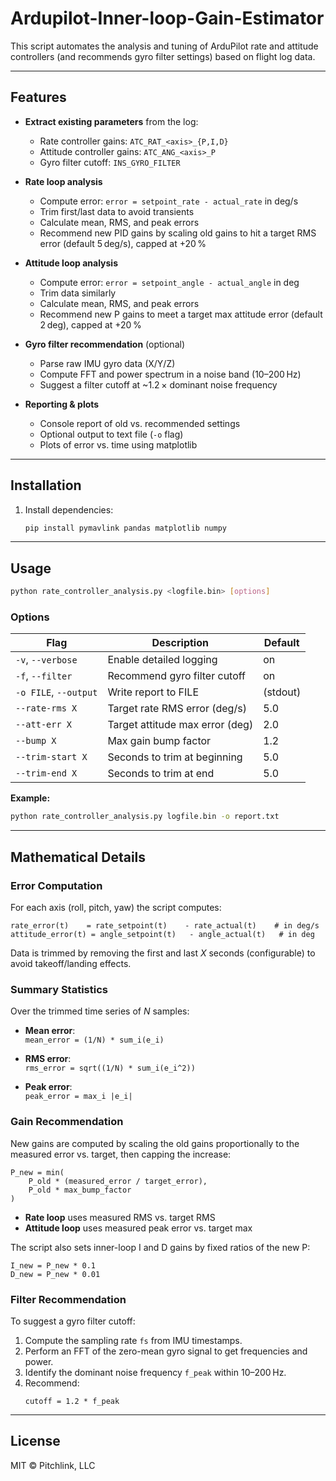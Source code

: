 # Ardupilot-Inner-loop-Gain-Estimator
This script automates the analysis and tuning of ArduPilot rate and attitude controllers (and recommends gyro filter settings) based on flight log data.

---

## Features

- **Extract existing parameters** from the log:  
  - Rate controller gains: `ATC_RAT_<axis>_{P,I,D}`  
  - Attitude controller gains: `ATC_ANG_<axis>_P`  
  - Gyro filter cutoff: `INS_GYRO_FILTER`

- **Rate loop analysis**  
  - Compute error: `error = setpoint_rate - actual_rate` in deg/s  
  - Trim first/last data to avoid transients  
  - Calculate mean, RMS, and peak errors  
  - Recommend new PID gains by scaling old gains to hit a target RMS error (default 5 deg/s), capped at +20 %

- **Attitude loop analysis**  
  - Compute error: `error = setpoint_angle - actual_angle` in deg  
  - Trim data similarly  
  - Calculate mean, RMS, and peak errors  
  - Recommend new P gains to meet a target max attitude error (default 2 deg), capped at +20 %

- **Gyro filter recommendation** (optional)  
  - Parse raw IMU gyro data (X/Y/Z)  
  - Compute FFT and power spectrum in a noise band (10–200 Hz)  
  - Suggest a filter cutoff at ~1.2 × dominant noise frequency

- **Reporting & plots**  
  - Console report of old vs. recommended settings  
  - Optional output to text file (`-o` flag)  
  - Plots of error vs. time using matplotlib

---

## Installation

1. Install dependencies:
   ```bash
   pip install pymavlink pandas matplotlib numpy
   ```

---

## Usage

```bash
python rate_controller_analysis.py <logfile.bin> [options]
```

### Options

| Flag                  | Description                                       | Default    |
|-----------------------|---------------------------------------------------|------------|
| `-v`, `--verbose`     | Enable detailed logging                           | on         |
| `-f`, `--filter`      | Recommend gyro filter cutoff                      | on         |
| `-o FILE`, `--output` | Write report to FILE                              | (stdout)   |
| `--rate-rms X`        | Target rate RMS error (deg/s)                     | 5.0        |
| `--att-err X`         | Target attitude max error (deg)                   | 2.0        |
| `--bump X`            | Max gain bump factor                              | 1.2        |
| `--trim-start X`      | Seconds to trim at beginning                      | 5.0        |
| `--trim-end X`        | Seconds to trim at end                            | 5.0        |

**Example:**
```bash
python rate_controller_analysis.py logfile.bin -o report.txt
```

---

## Mathematical Details

### Error Computation

For each axis (roll, pitch, yaw) the script computes:  

```text
rate_error(t)    = rate_setpoint(t)    - rate_actual(t)    # in deg/s
attitude_error(t) = angle_setpoint(t)   - angle_actual(t)   # in deg
```

Data is trimmed by removing the first and last _X_ seconds (configurable) to avoid takeoff/landing effects.

### Summary Statistics

Over the trimmed time series of _N_ samples:

- **Mean error**:  
  `mean_error = (1/N) * sum_i(e_i)`

- **RMS error**:  
  `rms_error = sqrt((1/N) * sum_i(e_i^2))`

- **Peak error**:  
  `peak_error = max_i |e_i|`

### Gain Recommendation

New gains are computed by scaling the old gains proportionally to the measured error vs. target, then capping the increase:

```text
P_new = min(
    P_old * (measured_error / target_error),
    P_old * max_bump_factor
)
```

- **Rate loop** uses measured RMS vs. target RMS  
- **Attitude loop** uses measured peak error vs. target max  

The script also sets inner-loop I and D gains by fixed ratios of the new P:
```text
I_new = P_new * 0.1
D_new = P_new * 0.01
```

### Filter Recommendation

To suggest a gyro filter cutoff:  
1. Compute the sampling rate `fs` from IMU timestamps.  
2. Perform an FFT of the zero-mean gyro signal to get frequencies and power.  
3. Identify the dominant noise frequency `f_peak` within 10–200 Hz.  
4. Recommend:  
   ```text
   cutoff = 1.2 * f_peak
   ```

---

## License

MIT © Pitchlink, LLC 

